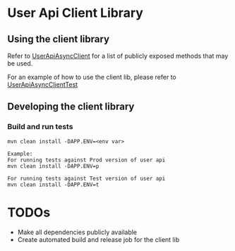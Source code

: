 # User Api Client Library

## Using the client library

Refer to [UserApiAsyncClient](user-api-client/src/main/java/com/ft/membership/userapi/UserApiAsyncClient.java)
for a list of publicly exposed methods that may be used.
 
For an example of how to use the client lib, please refer to 
[UserApiAsyncClientTest](user-api-client-acceptance-tests/src/test/java/com/ft/membership/userapi/UserApiAsyncClientTest.java)

## Developing the client library

### Build and run tests

    mvn clean install -DAPP.ENV=<env var>
    
    Example:
    For running tests against Prod version of user api
    mvn clean install -DAPP.ENV=p
     
    For running tests against Test version of user api
    mvn clean install -DAPP.ENV=t
    

# TODOs

* Make all dependencies publicly available
* Create automated build and release job for the client lib 